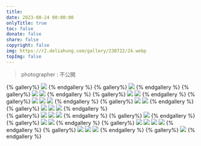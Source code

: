 ```yaml
---
title: 
date: 2023-08-24 00:00:00
onlyTitle: true
toc: false
donate: false
share: false
copyright: false
img: https://r2.deliahung.com/gallery/230722/24.webp
topImg: false
---
```


> photographer : 不公開

{% gallery%}
![](https://r2.deliahung.com/gallery/230722/21.webp)
{% endgallery %}
{% gallery%}
![](https://r2.deliahung.com/gallery/230722/22.webp)
{% endgallery %}
{% gallery%}
![](https://r2.deliahung.com/gallery/230722/23.webp)
![](https://r2.deliahung.com/gallery/230722/24.webp)
{% endgallery %}
{% gallery%}
![](https://r2.deliahung.com/gallery/230722/25.webp)
![](https://r2.deliahung.com/gallery/230722/26.webp)
{% endgallery %}
{% gallery%}
![](https://r2.deliahung.com/gallery/230722/27.webp)
![](https://r2.deliahung.com/gallery/230722/28.webp)
![](https://r2.deliahung.com/gallery/230722/29.webp)
{% endgallery %}
{% gallery%}
![](https://r2.deliahung.com/gallery/230722/03.webp)
![](https://r2.deliahung.com/gallery/230722/04.webp)
{% endgallery %}
{% gallery%}
![](https://r2.deliahung.com/gallery/230722/05.webp)
![](https://r2.deliahung.com/gallery/230722/06.webp)
![](https://r2.deliahung.com/gallery/230722/08.webp)
{% endgallery %}    
{% gallery%}
![](https://r2.deliahung.com/gallery/230722/09.webp)
![](https://r2.deliahung.com/gallery/230722/10.webp)
![](https://r2.deliahung.com/gallery/230722/11.webp)
{% endgallery %}
{% gallery%}
![](https://r2.deliahung.com/gallery/230722/41.webp)
{% endgallery %}
{% gallery%}
![](https://r2.deliahung.com/gallery/230722/01.webp)
![](https://r2.deliahung.com/gallery/230722/07.webp)
{% endgallery %}
{% gallery%}
![](https://r2.deliahung.com/gallery/230722/59.webp)
![](https://r2.deliahung.com/gallery/230722/17.webp)
![](https://r2.deliahung.com/gallery/230722/18.webp)
![](https://r2.deliahung.com/gallery/230722/16.webp)
{% endgallery %}
{% gallery%}
![](https://r2.deliahung.com/gallery/230722/13.webp)
![](https://r2.deliahung.com/gallery/230722/14.webp)
![](https://r2.deliahung.com/gallery/230722/15.webp)
{% endgallery %}
{% gallery%}
![](https://r2.deliahung.com/gallery/230722/02.webp)
{% endgallery %}
